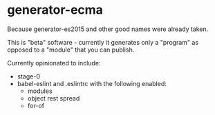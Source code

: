 # generator-ecma

Because generator-es2015 and other good names were already taken.

This is "beta" software - currently it generates only a "program" as opposed to a "module" that you can publish.

Currently opinionated to include:

* stage-0
* babel-eslint and .eslintrc with the following enabled:
  * modules
  * object rest spread
  * for-of